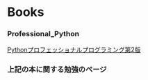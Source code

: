 # Books

### Professional_Python
[Pythonプロフェッショナルプログラミング第2版](http://www.amazon.co.jp/dp/479804315X/)


### 上記の本に関する勉強のページ